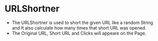 # URLShortner

- The URLShortner is used to short the given URL like a random String and It also calculate how many times that short URL was opened.
- The Original URL, Short URL and Clicks will appeare on the Page. 
